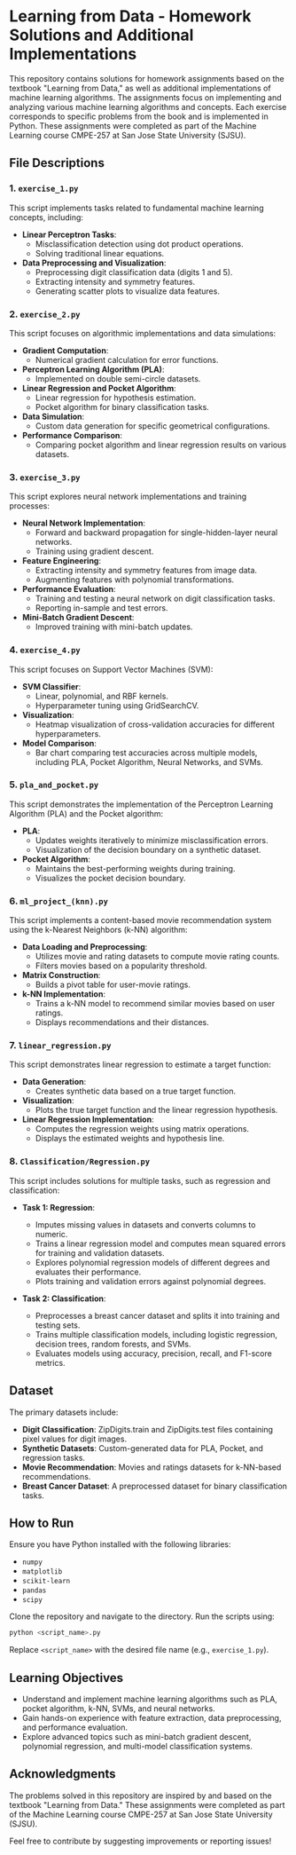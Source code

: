 # Learning from Data - Homework Solutions and Additional Implementations

This repository contains solutions for homework assignments based on the textbook "Learning from Data," as well as additional implementations of machine learning algorithms. The assignments focus on implementing and analyzing various machine learning algorithms and concepts. Each exercise corresponds to specific problems from the book and is implemented in Python. These assignments were completed as part of the Machine Learning course CMPE-257 at San Jose State University (SJSU).

## File Descriptions

### 1. `exercise_1.py`
This script implements tasks related to fundamental machine learning concepts, including:

- **Linear Perceptron Tasks**:
  - Misclassification detection using dot product operations.
  - Solving traditional linear equations.
- **Data Preprocessing and Visualization**:
  - Preprocessing digit classification data (digits 1 and 5).
  - Extracting intensity and symmetry features.
  - Generating scatter plots to visualize data features.

### 2. `exercise_2.py`
This script focuses on algorithmic implementations and data simulations:

- **Gradient Computation**:
  - Numerical gradient calculation for error functions.
- **Perceptron Learning Algorithm (PLA)**:
  - Implemented on double semi-circle datasets.
- **Linear Regression and Pocket Algorithm**:
  - Linear regression for hypothesis estimation.
  - Pocket algorithm for binary classification tasks.
- **Data Simulation**:
  - Custom data generation for specific geometrical configurations.
- **Performance Comparison**:
  - Comparing pocket algorithm and linear regression results on various datasets.

### 3. `exercise_3.py`
This script explores neural network implementations and training processes:

- **Neural Network Implementation**:
  - Forward and backward propagation for single-hidden-layer neural networks.
  - Training using gradient descent.
- **Feature Engineering**:
  - Extracting intensity and symmetry features from image data.
  - Augmenting features with polynomial transformations.
- **Performance Evaluation**:
  - Training and testing a neural network on digit classification tasks.
  - Reporting in-sample and test errors.
- **Mini-Batch Gradient Descent**:
  - Improved training with mini-batch updates.

### 4. `exercise_4.py`
This script focuses on Support Vector Machines (SVM):

- **SVM Classifier**:
  - Linear, polynomial, and RBF kernels.
  - Hyperparameter tuning using GridSearchCV.
- **Visualization**:
  - Heatmap visualization of cross-validation accuracies for different hyperparameters.
- **Model Comparison**:
  - Bar chart comparing test accuracies across multiple models, including PLA, Pocket Algorithm, Neural Networks, and SVMs.

### 5. `pla_and_pocket.py`
This script demonstrates the implementation of the Perceptron Learning Algorithm (PLA) and the Pocket algorithm:

- **PLA**:
  - Updates weights iteratively to minimize misclassification errors.
  - Visualization of the decision boundary on a synthetic dataset.
- **Pocket Algorithm**:
  - Maintains the best-performing weights during training.
  - Visualizes the pocket decision boundary.

### 6. `ml_project_(knn).py`
This script implements a content-based movie recommendation system using the k-Nearest Neighbors (k-NN) algorithm:

- **Data Loading and Preprocessing**:
  - Utilizes movie and rating datasets to compute movie rating counts.
  - Filters movies based on a popularity threshold.
- **Matrix Construction**:
  - Builds a pivot table for user-movie ratings.
- **k-NN Implementation**:
  - Trains a k-NN model to recommend similar movies based on user ratings.
  - Displays recommendations and their distances.

### 7. `linear_regression.py`
This script demonstrates linear regression to estimate a target function:

- **Data Generation**:
  - Creates synthetic data based on a true target function.
- **Visualization**:
  - Plots the true target function and the linear regression hypothesis.
- **Linear Regression Implementation**:
  - Computes the regression weights using matrix operations.
  - Displays the estimated weights and hypothesis line.

### 8. `Classification/Regression.py`
This script includes solutions for multiple tasks, such as regression and classification:

- **Task 1: Regression**:
  - Imputes missing values in datasets and converts columns to numeric.
  - Trains a linear regression model and computes mean squared errors for training and validation datasets.
  - Explores polynomial regression models of different degrees and evaluates their performance.
  - Plots training and validation errors against polynomial degrees.

- **Task 2: Classification**:
  - Preprocesses a breast cancer dataset and splits it into training and testing sets.
  - Trains multiple classification models, including logistic regression, decision trees, random forests, and SVMs.
  - Evaluates models using accuracy, precision, recall, and F1-score metrics.

## Dataset
The primary datasets include:
- **Digit Classification**: ZipDigits.train and ZipDigits.test files containing pixel values for digit images.
- **Synthetic Datasets**: Custom-generated data for PLA, Pocket, and regression tasks.
- **Movie Recommendation**: Movies and ratings datasets for k-NN-based recommendations.
- **Breast Cancer Dataset**: A preprocessed dataset for binary classification tasks.

## How to Run
Ensure you have Python installed with the following libraries:
- `numpy`
- `matplotlib`
- `scikit-learn`
- `pandas`
- `scipy`

Clone the repository and navigate to the directory. Run the scripts using:
```bash
python <script_name>.py
```
Replace `<script_name>` with the desired file name (e.g., `exercise_1.py`).

## Learning Objectives
- Understand and implement machine learning algorithms such as PLA, pocket algorithm, k-NN, SVMs, and neural networks.
- Gain hands-on experience with feature extraction, data preprocessing, and performance evaluation.
- Explore advanced topics such as mini-batch gradient descent, polynomial regression, and multi-model classification systems.

## Acknowledgments
The problems solved in this repository are inspired by and based on the textbook "Learning from Data." These assignments were completed as part of the Machine Learning course CMPE-257 at San Jose State University (SJSU).

Feel free to contribute by suggesting improvements or reporting issues!

